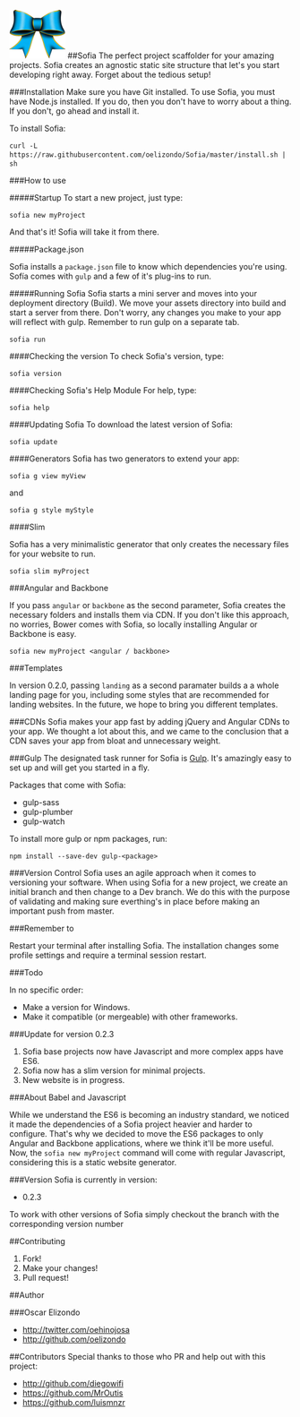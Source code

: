 ![Sofia](https://raw.githubusercontent.com/oelizondo/Sofia/master/Logo.png)
##Sofia
The perfect project scaffolder for your amazing projects. Sofia creates an agnostic static site structure that let's you start developing right away. Forget about the tedious setup!

###Installation
Make sure you have Git installed.
To use Sofia, you must have Node.js installed. If you do, then you don't have to worry about a thing. If you don't, go ahead and install it.

To install Sofia:

```console
curl -L https://raw.githubusercontent.com/oelizondo/Sofia/master/install.sh | sh
```

###How to use

#####Startup
To start a new project, just type:

```console
sofia new myProject
```

And that's it! Sofia will take it from there.

#####Package.json

Sofia installs a ```package.json``` file to know which dependencies you're using. Sofía comes with ```gulp``` and a few of it's plug-ins to run.

#####Running Sofia
Sofia starts a mini server and moves into your deployment directory (Build). We move  your assets directory into build and start a server from there. Don't worry, any changes you make to your app will reflect with gulp. Remember to run gulp on a separate tab.

```console
sofia run
```

####Checking the version
To check Sofia's version, type:

```console
sofia version
```

####Checking Sofia's Help Module
For help, type:

```console
sofia help
```

####Updating Sofia
To download the latest version of Sofia:

```console
sofia update
```

####Generators
Sofia has two generators to extend your app:

```console
sofia g view myView
```
and

```console
sofia g style myStyle
```

####Slim

Sofia has a very minimalistic generator that only creates the necessary files for your website to run.

```console
sofia slim myProject
```

###Angular and Backbone

If you pass ```angular``` or ```backbone``` as the second parameter, Sofia creates the necessary folders and installs them via CDN. If you don't like this approach, no worries, Bower comes with Sofia, so locally installing Angular or Backbone is easy.

```console
sofia new myProject <angular / backbone>
 ```

###Templates

In version 0.2.0, passing ```landing``` as a second paramater builds a a whole landing page for you, including some styles that are recommended for landing websites. In the future, we hope to bring you different templates.

###CDNs
Sofia makes your app fast by adding jQuery and Angular CDNs to your app. We thought a lot about this, and we came to the conclusion that a CDN saves your app from bloat and unnecessary weight.

###Gulp
The designated task runner for Sofia is [Gulp](http://gulpjs.com/). It's amazingly easy to set up and will get you started in a fly.

Packages that come with Sofia:

* gulp-sass
* gulp-plumber
* gulp-watch

To install more gulp or npm packages, run:

```console
npm install --save-dev gulp-<package>
```

###Version Control
Sofia uses an agile approach when it comes to versioning your software. When using Sofia for a new project, we create an initial branch and then change to a Dev branch. We do this with the purpose of validating and making sure everthing's in place before making an important push from master.

###Remember to

Restart your terminal after installing Sofia. The installation changes
some profile settings and require a terminal session restart.

###Todo

In no specific order:

* Make a version for Windows.
* Make it compatible (or mergeable) with other frameworks.

###Update for version 0.2.3

1. Sofia base projects now have Javascript and more complex apps have ES6.
2. Sofia now has a slim version for minimal projects.
3. New website is in progress.

###About Babel and Javascript

While we understand the ES6 is becoming an industry standard, we noticed it made the dependencies of a Sofia project heavier and harder to configure. That's why we decided to move the ES6 packages to only Angular and Backbone applications, where we think it'll be more useful. Now, the ```sofia new myProject``` command will come with regular Javascript, considering this is a static website generator.

###Version
Sofia is currently in version:

* 0.2.3

To work with other versions of Sofia simply checkout the branch with the corresponding version number

##Contributing
1. Fork!
2. Make your changes!
3. Pull request!

##Author

###Oscar Elizondo
* http://twitter.com/oehinojosa
* http://github.com/oelizondo

##Contributors
Special thanks to those who PR and help out with this project:

* http://github.com/diegowifi
* https://github.com/MrOutis
* https://github.com/luismnzr

